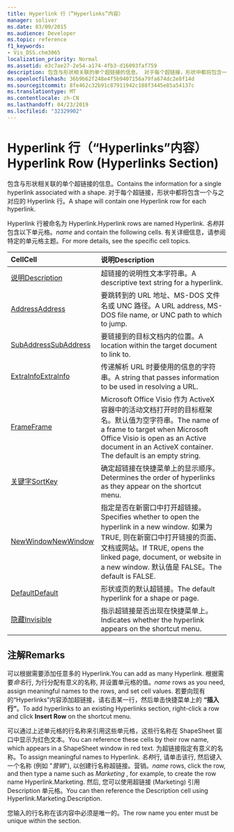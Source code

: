 ```yaml
---
title: Hyperlink 行（“Hyperlinks”内容）
manager: soliver
ms.date: 03/09/2015
ms.audience: Developer
ms.topic: reference
f1_keywords:
- Vis_DSS.chm3065
localization_priority: Normal
ms.assetid: e3c7ae27-2e54-a174-4fb3-d16093faf759
description: 包含与形状相关联的单个超链接的信息。 对于每个超链接，形状中都将包含一个与之对应的 Hyperlink 行。
ms.openlocfilehash: 36b9b62f248e4f5b9407156a79fa674dc2e8f14d
ms.sourcegitcommit: 8fe462c32b91c87911942c188f3445e85a54137c
ms.translationtype: MT
ms.contentlocale: zh-CN
ms.lasthandoff: 04/23/2019
ms.locfileid: "32329902"
---
```

# <a name="hyperlink-row-hyperlinks-section"></a><span data-ttu-id="bac5f-104">Hyperlink 行（“Hyperlinks”内容）</span><span class="sxs-lookup"><span data-stu-id="bac5f-104">Hyperlink Row (Hyperlinks Section)</span></span>

<span data-ttu-id="bac5f-105">包含与形状相关联的单个超链接的信息。</span><span class="sxs-lookup"><span data-stu-id="bac5f-105">Contains the information for a single hyperlink associated with a shape.</span></span> <span data-ttu-id="bac5f-106">对于每个超链接，形状中都将包含一个与之对应的 Hyperlink 行。</span><span class="sxs-lookup"><span data-stu-id="bac5f-106">A shape will contain one Hyperlink row for each hyperlink.</span></span>
  
<span data-ttu-id="bac5f-107">Hyperlink 行被命名为 Hyperlink.</span><span class="sxs-lookup"><span data-stu-id="bac5f-107">Hyperlink rows are named Hyperlink.</span></span> <span data-ttu-id="bac5f-108">*名称*并包含以下单元格。</span><span class="sxs-lookup"><span data-stu-id="bac5f-108">*name*  and contain the following cells.</span></span> <span data-ttu-id="bac5f-109">有关详细信息，请参阅特定的单元格主题。</span><span class="sxs-lookup"><span data-stu-id="bac5f-109">For more details, see the specific cell topics.</span></span> 
  
|<span data-ttu-id="bac5f-110">**Cell**</span><span class="sxs-lookup"><span data-stu-id="bac5f-110">**Cell**</span></span>|<span data-ttu-id="bac5f-111">**说明**</span><span class="sxs-lookup"><span data-stu-id="bac5f-111">**Description**</span></span>|
|:-----|:-----|
|[<span data-ttu-id="bac5f-112">说明</span><span class="sxs-lookup"><span data-stu-id="bac5f-112">Description</span></span>](description-cell-hyperlinks-section.md) <br/> |<span data-ttu-id="bac5f-113">超链接的说明性文本字符串。</span><span class="sxs-lookup"><span data-stu-id="bac5f-113">A descriptive text string for a hyperlink.</span></span>  <br/> |
|[<span data-ttu-id="bac5f-114">Address</span><span class="sxs-lookup"><span data-stu-id="bac5f-114">Address</span></span>](address-cell-hyperlinks-section.md) <br/> |<span data-ttu-id="bac5f-115">要跳转到的 URL 地址、MS-DOS 文件名或 UNC 路径。</span><span class="sxs-lookup"><span data-stu-id="bac5f-115">A URL address, MS-DOS file name, or UNC path to which to jump.</span></span>  <br/> |
|[<span data-ttu-id="bac5f-116">SubAddress</span><span class="sxs-lookup"><span data-stu-id="bac5f-116">SubAddress</span></span>](subaddress-cell-hyperlinks-section.md) <br/> |<span data-ttu-id="bac5f-117">要链接到的目标文档内的位置。</span><span class="sxs-lookup"><span data-stu-id="bac5f-117">A location within the target document to link to.</span></span>  <br/> |
|[<span data-ttu-id="bac5f-118">ExtraInfo</span><span class="sxs-lookup"><span data-stu-id="bac5f-118">ExtraInfo</span></span>](extrainfo-cell-hyperlinks-section.md) <br/> |<span data-ttu-id="bac5f-119">传递解析 URL 时要使用的信息的字符串。</span><span class="sxs-lookup"><span data-stu-id="bac5f-119">A string that passes information to be used in resolving a URL.</span></span>  <br/> |
|[<span data-ttu-id="bac5f-120">Frame</span><span class="sxs-lookup"><span data-stu-id="bac5f-120">Frame</span></span>](frame-cell-hyperlinks-section.md) <br/> |<span data-ttu-id="bac5f-p104">Microsoft Office Visio 作为 ActiveX 容器中的活动文档打开时的目标框架名。默认值为空字符串。</span><span class="sxs-lookup"><span data-stu-id="bac5f-p104">The name of a frame to target when Microsoft Office Visio is open as an Active document in an ActiveX container. The default is an empty string.</span></span>  <br/> |
|[<span data-ttu-id="bac5f-123">关键字</span><span class="sxs-lookup"><span data-stu-id="bac5f-123">SortKey</span></span>](sortkey-cell-hyperlinks-section.md) <br/> |<span data-ttu-id="bac5f-124">确定超链接在快捷菜单上的显示顺序。</span><span class="sxs-lookup"><span data-stu-id="bac5f-124">Determines the order of hyperlinks as they appear on the shortcut menu.</span></span>  <br/> |
|[<span data-ttu-id="bac5f-125">NewWindow</span><span class="sxs-lookup"><span data-stu-id="bac5f-125">NewWindow</span></span>](newwindow-cell-hyperlinks-section.md) <br/> |<span data-ttu-id="bac5f-126">指定是否在新窗口中打开超链接。</span><span class="sxs-lookup"><span data-stu-id="bac5f-126">Specifies whether to open the hyperlink in a new window.</span></span> <span data-ttu-id="bac5f-127">如果为 TRUE, 则在新窗口中打开链接的页面、文档或网站。</span><span class="sxs-lookup"><span data-stu-id="bac5f-127">If TRUE, opens the linked page, document, or website in a new window.</span></span> <span data-ttu-id="bac5f-128">默认值是 FALSE。</span><span class="sxs-lookup"><span data-stu-id="bac5f-128">The default is FALSE.</span></span>  <br/> |
|[<span data-ttu-id="bac5f-129">Default</span><span class="sxs-lookup"><span data-stu-id="bac5f-129">Default</span></span>](default-cell-hyperlinks-section.md) <br/> |<span data-ttu-id="bac5f-130">形状或页的默认超链接。</span><span class="sxs-lookup"><span data-stu-id="bac5f-130">The default hyperlink for a shape or page.</span></span>  <br/> |
|[<span data-ttu-id="bac5f-131">隐藏</span><span class="sxs-lookup"><span data-stu-id="bac5f-131">Invisible</span></span>](invisible-cell-hyperlinks-section.md) <br/> |<span data-ttu-id="bac5f-132">指示超链接是否出现在快捷菜单上。</span><span class="sxs-lookup"><span data-stu-id="bac5f-132">Indicates whether the hyperlink appears on the shortcut menu.</span></span>  <br/> |
   
## <a name="remarks"></a><span data-ttu-id="bac5f-133">注解</span><span class="sxs-lookup"><span data-stu-id="bac5f-133">Remarks</span></span>

 <span data-ttu-id="bac5f-134">可以根据需要添加任意多的 Hyperlink.</span><span class="sxs-lookup"><span data-stu-id="bac5f-134">You can add as many Hyperlink.</span></span>  <span data-ttu-id="bac5f-135">根据需要*命名*行, 为行分配有意义的名称, 并设置单元格的值。</span><span class="sxs-lookup"><span data-stu-id="bac5f-135">*name*  rows as you need, assign meaningful names to the rows, and set cell values.</span></span> <span data-ttu-id="bac5f-136">若要向现有的“Hyperlinks”内容添加超链接，请右击某一行，然后单击快捷菜单上的 **“插入行”**。</span><span class="sxs-lookup"><span data-stu-id="bac5f-136">To add hyperlinks to an existing Hyperlinks section, right-click a row and click **Insert Row** on the shortcut menu.</span></span> 
  
<span data-ttu-id="bac5f-137">可以通过上述单元格的行名称来引用这些单元格，这些行名称在 ShapeSheet 窗口中显示为红色文本。</span><span class="sxs-lookup"><span data-stu-id="bac5f-137">You can reference these cells by their row name, which appears in a ShapeSheet window in red text.</span></span> <span data-ttu-id="bac5f-138">为超链接指定有意义的名称。</span><span class="sxs-lookup"><span data-stu-id="bac5f-138">To assign meaningful names to Hyperlink.</span></span> <span data-ttu-id="bac5f-139">*名称*行, 请单击该行, 然后键入一个名称 (例如 "*营销*"), 以创建行名称超链接。营销。</span><span class="sxs-lookup"><span data-stu-id="bac5f-139">*name*  rows, click the row, and then type a name such as  *Marketing*  , for example, to create the row name Hyperlink.Marketing.</span></span> <span data-ttu-id="bac5f-140">然后, 您可以使用超链接 (Marketing) 引用 Description 单元格。</span><span class="sxs-lookup"><span data-stu-id="bac5f-140">You can then reference the Description cell using Hyperlink.Marketing.Description.</span></span> 
  
<span data-ttu-id="bac5f-141">您输入的行名称在该内容中必须是唯一的。</span><span class="sxs-lookup"><span data-stu-id="bac5f-141">The row name you enter must be unique within the section.</span></span>
  

